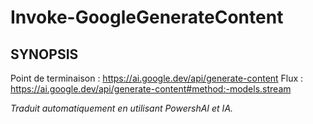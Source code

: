 ﻿---
external help file: powershai-help.xml
schema: 2.0.0
powershai: true
---

# Invoke-GoogleGenerateContent

## SYNOPSIS <!--!= @#Synop !-->
Point de terminaison : https://ai.google.dev/api/generate-content
Flux : https://ai.google.dev/api/generate-content#method:-models.stream


<!--PowershaiAiDocBlockStart-->
_Traduit automatiquement en utilisant PowershAI et IA._
<!--PowershaiAiDocBlockEnd-->
